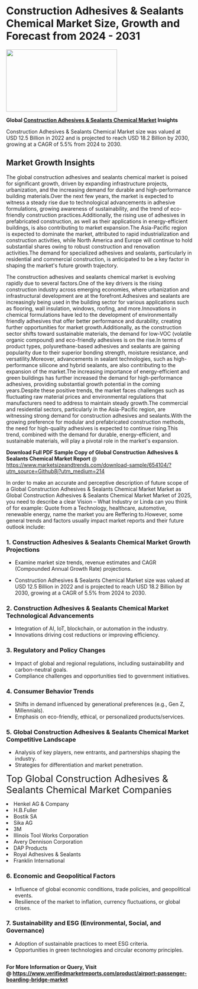 <H1>Construction Adhesives & Sealants Chemical Market Size, Growth and Forecast from 2024 - 2031</H1><img class="aligncenter size-medium wp-image-584254" src="https://thirdeyenews.in/wp-content/uploads/2024/09/Global-Market-Research-300x168.jpeg" alt="" width="300" height="168" /><p><strong>Global&nbsp;<a href="https://www.marketsizeandtrends.com/download-sample/654104/?utm_source=Github8j?utm_medium=214">Construction Adhesives & Sealants Chemical Market</a> Insights</strong></p><p>Construction Adhesives & Sealants Chemical Market size was valued at USD 12.5 Billion in 2022 and is projected to reach USD 18.2 Billion by 2030, growing at a CAGR of 5.5% from 2024 to 2030.</p><p><h2>Market Growth Insights</h2> <p>The global construction adhesives and sealants chemical market is poised for significant growth, driven by expanding infrastructure projects, urbanization, and the increasing demand for durable and high-performance building materials.Over the next few years, the market is expected to witness a steady rise due to technological advancements in adhesive formulations, growing awareness of sustainability, and the trend of eco-friendly construction practices.Additionally, the rising use of adhesives in prefabricated construction, as well as their applications in energy-efficient buildings, is also contributing to market expansion.The Asia-Pacific region is expected to dominate the market, attributed to rapid industrialization and construction activities, while North America and Europe will continue to hold substantial shares owing to robust construction and renovation activities.The demand for specialized adhesives and sealants, particularly in residential and commercial construction, is anticipated to be a key factor in shaping the market's future growth trajectory.</p> <p>The construction adhesives and sealants chemical market is evolving rapidly due to several factors.One of the key drivers is the rising construction industry across emerging economies, where urbanization and infrastructural development are at the forefront.Adhesives and sealants are increasingly being used in the building sector for various applications such as flooring, wall insulation, windows, roofing, and more.Innovations in chemical formulations have led to the development of environmentally friendly adhesives that offer better performance and durability, creating further opportunities for market growth.Additionally, as the construction sector shifts toward sustainable materials, the demand for low-VOC (volatile organic compound) and eco-friendly adhesives is on the rise.In terms of product types, polyurethane-based adhesives and sealants are gaining popularity due to their superior bonding strength, moisture resistance, and versatility.Moreover, advancements in sealant technologies, such as high-performance silicone and hybrid sealants, are also contributing to the expansion of the market.The increasing importance of energy-efficient and green buildings has further increased the demand for high-performance adhesives, providing substantial growth potential in the coming years.Despite these positive trends, the market faces challenges such as fluctuating raw material prices and environmental regulations that manufacturers need to address to maintain steady growth.The commercial and residential sectors, particularly in the Asia-Pacific region, are witnessing strong demand for construction adhesives and sealants.With the growing preference for modular and prefabricated construction methods, the need for high-quality adhesives is expected to continue rising.This trend, combined with the demand for durable, energy-efficient, and sustainable materials, will play a pivotal role in the market's expansion.<p><span class=""><strong>Download Full PDF Sample Copy of Global Construction Adhesives & Sealants Chemical Market Report</strong> @ <a href="https://www.marketsizeandtrends.com/download-sample/654104/?utm_source=Github8j?utm_medium=214" target="_blank">https://www.marketsizeandtrends.com/download-sample/654104/?utm_source=Github8j?utm_medium=214</a></span></p><p>In order to make an accurate and perceptive description of future scope of a Global&nbsp;Construction Adhesives & Sealants Chemical Market Market as Global&nbsp;Construction Adhesives & Sealants Chemical Market Market of 2025, you need to describe a clear Vision &ndash; What Industry or Linda can you think of for example: Quote from a Technology, healthcare, automotive, renewable energy, name the market you are Reffering to.However, some general trends and factors usually impact market reports and their future outlook include:</p><h3>1.&nbsp;<strong>Construction Adhesives & Sealants Chemical Market Growth Projections</strong></h3><ul><li>Examine market size trends, revenue estimates and CAGR (Compounded Annual Growth Rate) projections.</li><li><p>Construction Adhesives & Sealants Chemical Market size was valued at USD 12.5 Billion in 2022 and is projected to reach USD 18.2 Billion by 2030, growing at a CAGR of 5.5% from 2024 to 2030.</p></li></ul><h3>2.&nbsp;<strong>Construction Adhesives & Sealants Chemical Market Technological Advancements</strong></h3><ul><li>Integration of AI, IoT, blockchain, or automation in the industry.</li><li>Innovations driving cost reductions or improving efficiency.</li></ul><h3>3.&nbsp;<strong>Regulatory and Policy Changes</strong></h3><ul><li>Impact of global and regional regulations, including sustainability and carbon-neutral goals.</li><li>Compliance challenges and opportunities tied to government initiatives.</li></ul><h3>4.&nbsp;<strong>Consumer Behavior Trends</strong></h3><ul><li>Shifts in demand influenced by generational preferences (e.g., Gen Z, Millennials).</li><li>Emphasis on eco-friendly, ethical, or personalized products/services.</li></ul><h3>5.&nbsp;<strong>Global Construction Adhesives & Sealants Chemical Market Competitive Landscape</strong></h3><ul><li>Analysis of key players, new entrants, and partnerships shaping the industry.</li><li>Strategies for differentiation and market penetration.</li></ul><p data-pm-slice="1 1 []"><span style="color: inherit; font-family: inherit; font-size: 25px;">Top Global Construction Adhesives & Sealants Chemical Market Companies</span></p><div class="" data-test-id=""><p><li>Henkel AG & Company</li><li> H.B.Fuller</li><li> Bostik SA</li><li> Sika AG</li><li> 3M</li><li> Illinois Tool Works Corporation</li><li> Avery Dennison Corporation</li><li> DAP Products</li><li> Royal Adhesives & Sealants</li><li> Franklin International</li></p></div><h3>6.&nbsp;<strong>Economic and Geopolitical Factors</strong></h3><ul><li>Influence of global economic conditions, trade policies, and geopolitical events.</li><li>Resilience of the market to inflation, currency fluctuations, or global crises.</li></ul><h3>7.&nbsp;<strong>Sustainability and ESG (Environmental, Social, and Governance)</strong></h3><ul><li>Adoption of sustainable practices to meet ESG criteria.</li><li>Opportunities in green technologies and circular economy principles.</li></ul><h2><strong style="font-size: 14px;">For More Information or Query, Visit @&nbsp;</strong><a style="background-color: #ffffff; font-size: 14px;" href="https://www.marketsizeandtrends.com/report/construction-adhesives-and-sealants-chemical-market/" target="_blank">https://www.verifiedmarketreports.com/product/airport-passenger-boarding-bridge-market</a></h2>